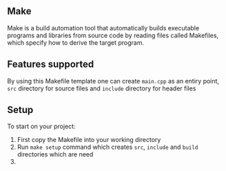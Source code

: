 ## Make
Make is a build automation tool that automatically builds executable programs and libraries from source code by reading files called Makefiles, which specify how to derive the target program. 

## Features supported
By using this Makefile template one can create `main.cpp` as an entiry point, `src` directory for source files and `include` directory for header files

## Setup
To start on your project:
1. First copy the Makefile into your working directory
2. Run `make setup` command which creates `src`, `include` and `build` directories which are need 
3. 

